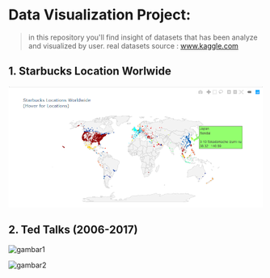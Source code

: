 # Data Visualization Project: 
>in this repository you'll find insight of datasets that has been analyze and visualized by user. 
>real datasets source : www.kaggle.com

## 1.  Starbucks Location Worlwide
![gambar1](https://github.com/timisid/Data-Visualization-Project/blob/master/Starbucks%20Location%20Worldwide/Starbucks_Location.PNG)

## 2. Ted Talks (2006-2017)
![gambar1](https://github.com/timisid/Data-Visualization-and-Machine-Learning/blob/master/TED%20Talks%20(Visualization%20and%20Recommender%20System)/Capture.PNG)

![gambar2](https://github.com/timisid/Data-Visualization-and-Machine-Learning/blob/master/TED%20Talks%20(Visualization%20and%20Recommender%20System)/.PNG)

